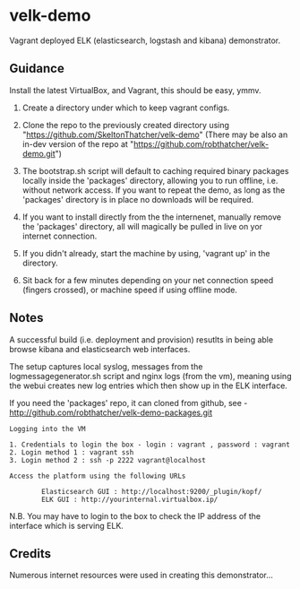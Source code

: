 velk-demo
=========

Vagrant deployed ELK (elasticsearch, logstash and kibana) demonstrator.

Guidance
--------

Install the latest VirtualBox, and Vagrant, this should be easy, ymmv.

1. Create a directory under which to keep vagrant configs.

2. Clone the repo to the previously created directory using "https://github.com/SkeltonThatcher/velk-demo" (There may be also an in-dev version of the repo at "https://github.com/robthatcher/velk-demo.git")

3. The bootstrap.sh script will default to caching required binary packages locally inside the 'packages' directory, allowing you to run offline, i.e. without network access. If you want to repeat the demo, as long as the 'packages' directory is in place no downloads will be required.
	
4. If you want to install directly from the the internenet, manually remove the 'packages' directory, all will magically be pulled in live on yor internet connection. 

5. If you didn't already, start the machine by using, 'vagrant up' in the directory.

6. Sit back for a few minutes depending on your net connection speed (fingers crossed), or machine speed if using offline mode.


Notes
-----

A successful build (i.e. deployment and provision) resutlts in being able browse kibana and elasticsearch web interfaces.

The setup captures local syslog, messages from the logmessagegenerator.sh script and nginx logs (from the vm), meaning using the webui creates new log entries which then show up in the ELK interface.

If you need the 'packages' repo, it can cloned from github, see - http://github.com/robthatcher/velk-demo-packages.git 

	Logging into the VM

	1. Credentials to login the box - login : vagrant , password : vagrant
	2. Login method 1 : vagrant ssh
	3. Login method 2 : ssh -p 2222 vagrant@localhost

	Access the platform using the following URLs

        	Elasticsearch GUI : http://localhost:9200/_plugin/kopf/
        	ELK GUI : http://yourinternal.virtualbox.ip/

N.B. You may have to login to the box to check the IP address of the interface which is serving ELK.

Credits
-------
Numerous internet resources were used in creating this demonstrator...

